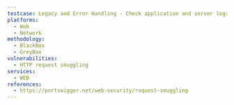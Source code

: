 ```yaml
---
testcase: Legacy and Error Handling - Check application and server logs for errors, timeouts, and malformed requests after testing; unexplained anomalies can indicate backend confusion and desync. Web (HTTP/HTTPS) service
platforms: 
  - Web
  - Network
methodology: 
  - BlackBox
  - GreyBox
vulnerabilities:
  - HTTP request smuggling
services:
  - WEB
references:
  - https://portswigger.net/web-security/request-smuggling
---
```

